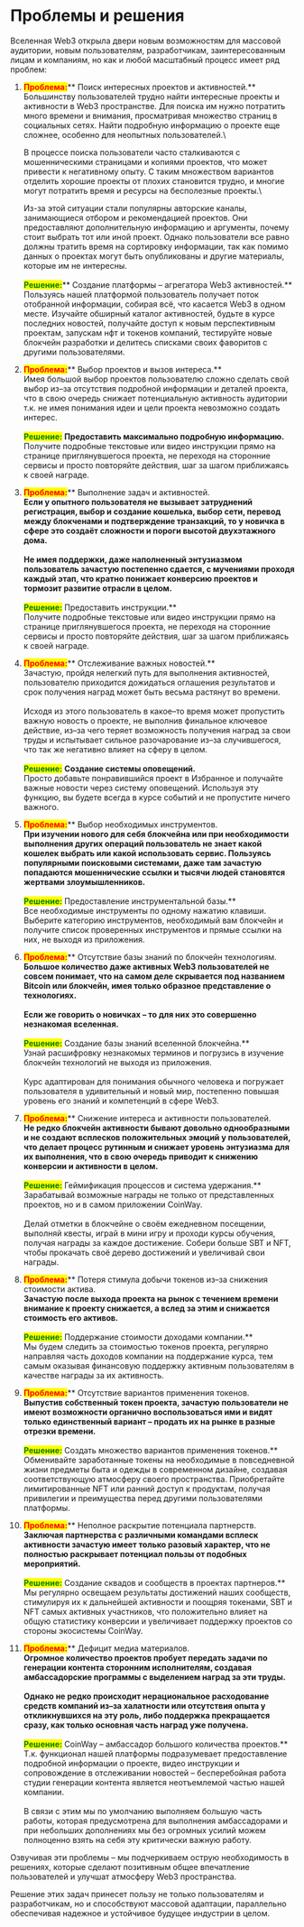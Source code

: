 # Проблемы и решения

Вселенная Web3 открыла двери новым возможностям для массовой аудитории, новым пользователям, разработчикам, заинтересованным лицам и компаниям, но как и любой масштабный процесс имеет ряд проблем:

1.  <mark style="color:red;">**Проблема:**</mark>** Поиск интересных проектов и активностей.**\
    Большинству пользователей трудно найти интересные проекты и активности в Web3 пространстве. Для поиска им нужно потратить много времени и внимания, просматривая множество страниц в социальных сетях. Найти подробную информацию о проекте еще сложнее, особенно для неопытных пользователей.\


    В процессе поиска пользователи часто сталкиваются с мошенническими страницами и копиями проектов, что может привести к негативному опыту. С таким множеством вариантов отделить хорошие проекты от плохих становится трудно, и многие могут потратить время и ресурсы на бесполезные проекты.\


    Из-за этой ситуации стали популярны авторские каналы, занимающиеся отбором и рекомендацией проектов. Они предоставляют дополнительную информацию и аргументы, почему стоит выбрать тот или иной проект. Однако пользователи все равно должны тратить время на сортировку информации, так как помимо данных о проектах могут быть опубликованы и другие материалы, которые им не интересны.\
    \
    <mark style="color:green;">**Решение:**</mark>** Создание платформы – агрегатора Web3 активностей.**\
    Пользуясь нашей платформой пользователь получает поток отобранной информации, собирая всё, что касается Web3 в одном месте. Изучайте обширный каталог активностей, будьте в курсе последних новостей, получайте доступ к новым перспективным проектам, запускам нфт и токенов компаний, тестируйте новые блокчейн разработки и делитесь списками своих фаворитов с другими пользователями.
2. <mark style="color:red;">**Проблема:**</mark>** Выбор проектов и вызов интереса.** \
   Имея большой выбор проектов пользователю сложно сделать свой выбор из–за отсутствия подробной информации и деталей проекта, что в свою очередь снижает потенциальную активность аудитории т.к. не имея понимания идеи и цели проекта невозможно создать интерес.\
   \
   <mark style="color:green;">**Решение:**</mark> **Предоставить максимально подробную информацию.** \
   Получите подробные текстовые или видео инструкции прямо на странице приглянувшегося проекта, не переходя на сторонние сервисы и просто повторяйте действия, шаг за шагом приближаясь к своей награде.
3. <mark style="color:red;">**Проблема:**</mark>** Выполнение задач и активностей.**\
   Если у опытного пользователя не вызывает затруднений регистрация, выбор и создание кошелька, выбор сети, перевод между блокченами и подтверждение транзакций, то у новичка в сфере это создаёт сложности и пороги высотой двухэтажного дома.\
   \
   Не имея поддержки, даже наполненный энтузиазмом пользователь зачастую постепенно сдается, с мучениями проходя каждый этап, что кратно понижает конверсию проектов и тормозит развитие отрасли в целом.\
   \
   <mark style="color:green;">**Решение:**</mark>** Предоставить инструкции.**\
   Получите подробные текстовые или видео инструкции прямо на странице приглянувшегося проекта, не переходя на сторонние сервисы и просто повторяйте действия, шаг за шагом приближаясь к своей награде.
4. <mark style="color:red;">**Проблема:**</mark>** Отслеживание важных новостей.**\
   Зачастую, пройдя нелегкий путь для выполнения активностей, пользователю приходится дожидаться оглашения результатов и срок получения наград может быть весьма растянут во времени.\
   \
   Исходя из этого пользователь в какое–то время может пропустить важную новость о проекте, не выполнив финальное ключевое действие, из–за чего теряет возможность получения наград за свои труды и испытывает сильное разочарование из–за случившегося, что так же негативно влияет на сферу в целом.\
   \
   <mark style="color:green;">**Решение:**</mark> **Создание системы оповещений.**\
   Просто добавьте понравившийся проект в Избранное и получайте важные новости через систему оповещений. Используя эту функцию, вы будете всегда в курсе событий и не пропустите ничего важного.
5. <mark style="color:red;">**Проблема:**</mark>** Выбор необходимых инструментов.**\
   При изучении нового для себя блокчейна или при необходимости выполнения других операций пользователь не знает какой кошелек выбрать или какой использовать сервис. Пользуясь популярными поисковыми системами, даже там зачастую попадаются мошеннические ссылки и тысячи людей становятся жертвами злоумышленников.\
   \
   <mark style="color:green;">**Решение:**</mark>** Предоставление инструментальной базы.**\
   Все необходимые инструменты по одному нажатию клавиши. Выберите категорию инструментов, необходимый вам блокчейн и получите список проверенных инструментов и прямые ссылки на них, не выходя из приложения.
6. <mark style="color:red;">**Проблема:**</mark>** Отсутствие базы знаний по блокчейн технологиям.**\
   Большое количество даже активных Web3 пользователей не совсем понимает, что на самом деле скрывается под названием Bitcoin или блокчейн, имея только образное представление о технологиях.\
   \
   Если же говорить о новичках – то для них это совершенно незнакомая вселенная.\
   \
   <mark style="color:green;">**Решение:**</mark>** Создание базы знаний вселенной блокчейна.**\
   Узнай расшифровку незнакомых терминов и погрузись в изучение блокчейн технологий не выходя из приложения.\
   \
   Курс адаптирован для понимания обычного человека и погружает пользователя в удивительный и новый мир, постепенно повышая уровень его знаний и компетенций в сфере Web3.
7. <mark style="color:red;">**Проблема:**</mark>** Снижение интереса и активности пользователей.**\
   Не редко блокчейн активности бывают довольно однообразными и не создают всплесков положительных эмоций у пользователей, что делает процесс рутинным и снижает уровень энтузиазма для их выполнения, что в свою очередь приводит к снижению конверсии и активности в целом.\
   \
   <mark style="color:green;">**Решение:**</mark>** Геймификация процессов и система удержания.**\
   Зарабатывай возможные награды не только от представленных проектов, но и в самом приложении CoinWay.\
   \
   Делай отметки в блокчейне о своём ежедневном посещении, выполняй квесты, играй в мини игру и проходи курсы обучения, получая награды за каждое достижение. Собери больше SBT и NFT, чтобы прокачать своё дерево достижений и увеличивай свои награды.
8. <mark style="color:red;">**Проблема:**</mark>** Потеря стимула добычи токенов из–за снижения стоимости актива.**\
   Зачастую после выхода проекта на рынок с течением времени внимание к проекту снижается, а вслед за этим и снижается стоимость его активов.\
   \
   <mark style="color:green;">**Решение:**</mark>** Поддержание стоимости доходами компании.**\
   Мы будем следить за стоимостью токенов проекта, регулярно направляя часть доходов компании на поддержание курса, тем самым оказывая финансовую поддержку активным пользователям в качестве награды за их активность.
9. <mark style="color:red;">**Проблема:**</mark>** Отсутствие вариантов применения токенов.**\
   Выпустив собственный токен проекта, зачастую пользователи не имеют возможности органично воспользоваться ими и видят только единственный вариант – продать их на рынке в разные отрезки времени.\
   \
   <mark style="color:green;">**Решение:**</mark>** Создать множество вариантов применения токенов.**\
   Обменивайте заработанные токены на необходимые в повседневной жизни предметы быта и одежды в современном дизайне, создавая соответствующую атмосферу своего пространства. Приобретайте лимитированные NFT или ранний доступ к продуктам, получая привилегии и преимущества перед другими пользователями платформы.
10. <mark style="color:red;">**Проблема:**</mark>** Неполное раскрытие потенциала партнерств.**\
    Заключая партнерства с различными командами всплеск активности зачастую имеет только разовый характер, что не полностью раскрывает потенциал пользы от подобных мероприятий.\
    \
    <mark style="color:green;">**Решение:**</mark>** Создание сквадов и сообществ в проектах партнеров.**\
    Мы регулярно освещаем результаты достижений наших сообществ, стимулируя их к дальнейшей активности и поощряя токенами, SBT и NFT самых активных участников, что положительно влияет на общую статистику конверсии и увеличивает поддержку проектов со стороны экосистемы CoinWay.
11. <mark style="color:red;">**Проблема:**</mark>** Дефицит медиа материалов.**\
    Огромное количество проектов пробует передать задачи по генерации контента сторонним исполнителям, создавая амбассадорские программы с выделением наград за эти труды.\
    \
    Однако не редко происходит нерациональное расходование средств компаний из–за халатности или отсутствия опыта у откликнувшихся на эту роль, либо поддержка прекращается сразу, как только основная часть наград уже получена.\
    \
    <mark style="color:green;">**Решение:**</mark>** CoinWay – амбассадор большого количества проектов.**\
    Т.к. функционал нашей платформы подразумевает предоставление подробной информации о проекте, видео инструкции и сопровождение в отслеживании новостей – бесперебойная работа студии генерации контента является неотъемлемой частью нашей компании.\
    \
    В связи с этим мы по умолчанию выполняем большую часть работы, которая предусмотрена для выполнения амбассадорами и при небольших дополнениях мы без огромных усилий можем полноценно взять на себя эту критически важную работу.

Озвучивая эти проблемы – мы подчеркиваем острую необходимость в решениях, которые сделают позитивным общее впечатление пользователей и улучшат атмосферу Web3 пространства.

Решение этих задач принесет пользу не только пользователям и разработчикам, но и способствуют массовой адаптации, параллельно обеспечивая надежное и устойчивое будущее индустрии в целом.
